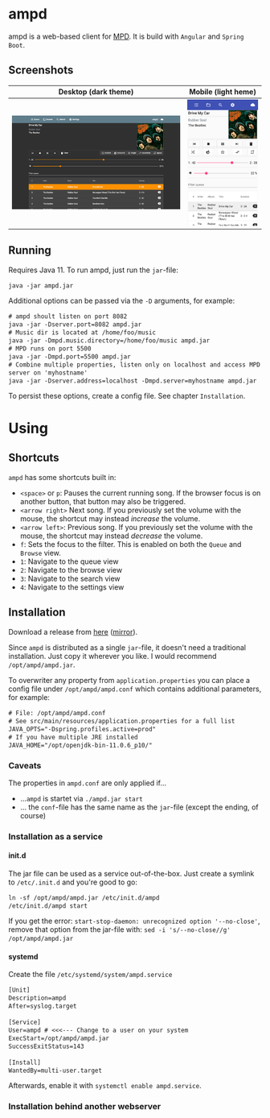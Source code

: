 # ampd

ampd is a web-based client for [MPD](https://www.musicpd.org/). It is build with `Angular` and `Spring Boot`.


## Screenshots

Desktop (dark theme)             |  Mobile (light heme)
:-------------------------:|:-------------------------:
![Screenshot of ampd on a desktop](.github/desktop.png)  |  ![Screenshot of ampd on a mobile device](.github/mobile.png)
 
## Running

Requires Java 11. To run ampd, just run the `jar`-file:
```
java -jar ampd.jar
```

Additional options can be passed via the `-D` arguments, for example:
```
# ampd shoult listen on port 8082
java -jar -Dserver.port=8082 ampd.jar
# Music dir is located at /home/foo/music
java -jar -Dmpd.music.directory=/home/foo/music ampd.jar
# MPD runs on port 5500
java -jar -Dmpd.port=5500 ampd.jar
# Combine multiple properties, listen only on localhost and access MPD server on 'myhostname'
java -jar -Dserver.address=localhost -Dmpd.server=myhostname ampd.jar
```
To persist these options, create a config file. See chapter `Installation`.

# Using
## Shortcuts

`ampd` has some shortcuts built in:

 * `<space>` or `p`: Pauses the current running song. If the browser focus is on another button, that button may also be triggered.
 * `<arrow right>` Next song. If you previously set the volume with the mouse, the shortcut may instead *increase* the volume.
 * `<arrow left>`: Previous song. If you previously set the volume with the mouse, the shortcut may instead *decrease* the volume.
 * `f`: Sets the focus to the filter. This is enabled on both the `Queue` and `Browse` view.
 * `1`: Navigate to the queue view
 * `2`: Navigate to the browse view
 * `3`: Navigate to the search view
 * `4`: Navigate to the settings view
 
 ## Installation
 
 Download a release from [here](https://github.com/rain0r/ampd/releases) ([mirror](https://static.hihn.org/dl/ampd/)).
 
 Since `ampd` is distributed as a single `jar`-file, it doesn't need a traditional installation. 
 Just copy it wherever you like. I would recommend `/opt/ampd/ampd.jar`. 
  
 To overwriter any property from `application.properties` you can place a config file under `/opt/ampd/ampd.conf` which contains additional parameters, for example:
 
 ```
 # File: /opt/ampd/ampd.conf
 # See src/main/resources/application.properties for a full list
 JAVA_OPTS="-Dspring.profiles.active=prod"
 # If you have multiple JRE installed 
 JAVA_HOME="/opt/openjdk-bin-11.0.6_p10/" 
 ```
 
 ### Caveats  
 The properties in `ampd.conf` are only applied if... 
 
  - ...`ampd` is startet via `./ampd.jar start`
  - ... the `conf`-file has the same name as the `jar`-file (except the ending, of course) 
 
 ### Installation as a service
 #### init.d
 The jar file can be used as a service out-of-the-box. Just create a symlink to `/etc/.init.d` and you're good to go:
 ```
 ln -sf /opt/ampd/ampd.jar /etc/init.d/ampd
 /etc/init.d/ampd start
 ```
 
If you get the error: `start-stop-daemon: unrecognized option '--no-close'`, remove that option from the jar-file with: `sed -i 's/--no-close//g' /opt/ampd/ampd.jar`

 #### systemd
 Create the file `/etc/systemd/system/ampd.service`
 ```
 [Unit]
 Description=ampd
 After=syslog.target
 
 [Service]
 User=ampd # <<<--- Change to a user on your system 
 ExecStart=/opt/ampd/ampd.jar
 SuccessExitStatus=143
 
 [Install]
 WantedBy=multi-user.target
 ```
 Afterwards, enable it with `systemctl enable ampd.service`.

### Installation behind another webserver

